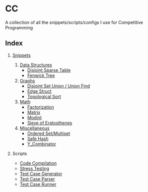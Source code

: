 # CC
A collection of all the snippets/scripts/configs I use for Competitive Programming

Index
-----

1. [Snippets](https://github.com/rocka0/CC/tree/main/Snippets)
   1. [Data Structures](/Snippets/Data_Structures/)
      * [Disjoint Sparse Table](/Snippets/Data_Structures/disjointSparseTable.cpp)
      * [Fenwick Tree](/Snippets/Data_Structures/fenwickTree.cpp)
   2. [Graphs](/Snippets/Graph/)
      * [Disjoint Set Union / Union Find](/Snippets/Graph/dsu.cpp)
      * [Edge Struct](/Snippets/Graph/edge.cpp)
      * [Topological Sort](/Snippets/Graph/topSort.cpp)
   3. [Math](/Snippets/Math/)
      * [Factorization](/Snippets/Math/factorization.cpp)
      * [Matrix](/Snippets/Math/matrix.cpp)
      * [Modint](/Snippets/Math/modint.cpp)
      * [Sieve of Eratosthenes](/Snippets/Math/sieve.cpp)
   4. [Miscellaneous](/Snippets/Misc/)
      * [Ordered Set/Multiset](/Snippets/Misc/ordered_sets.cpp)
      * [Safe Hash](/Snippets/Misc/safe_hash.cpp)
      * [Y_Combinator](/Snippets/Misc/y_combinator.cpp)

2. Scripts
   * [Code Compilation](/Scripts/compile)
   * [Stress Testing](/Scripts/stress_test) 
   * [Test Case Generator](/Scripts/gen)
   * [Test Case Parser](/Scripts/parse)
   * [Test Case Runner](/Scripts/run)
